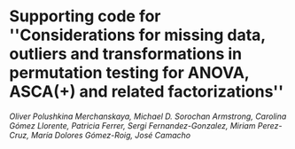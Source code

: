 # Supporting code for ''Considerations for missing data, outliers and transformations in permutation testing for ANOVA, ASCA(+) and related factorizations''

*Oliver Polushkina Merchanskaya, Michael D. Sorochan Armstrong, Carolina Gómez Llorente, Patricia Ferrer, Sergi Fernandez-Gonzalez, Miriam Perez-Cruz, María Dolores Gómez-Roig, José Camacho*

